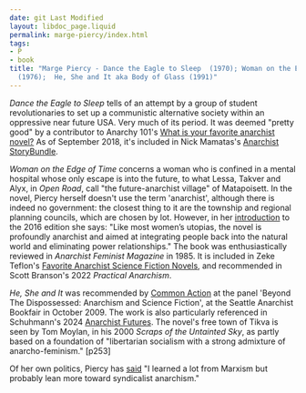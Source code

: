 ```yaml
---
date: git Last Modified
layout: libdoc_page.liquid
permalink: marge-piercy/index.html
tags:
- P
- book
title: "Marge Piercy - Dance the Eagle to Sleep  (1970); Woman on the Edge of Time
  (1976);  He, She and It aka Body of Glass (1991)"
---
```


_Dance the Eagle to Sleep_ tells of an attempt by a  group of student revolutionaries to set up a communistic alternative society  within an oppressive near future USA. Very much of its period. It was deemed  "pretty good" by a contributor to Anarchy 101's <a href="http://anarchy101.org/4872/what-is-your-favorite-anarchist-novel">What  is your favorite anarchist novel?</a> As of September 2018, it's included in  Nick Mamatas's <a href="https://storybundle.com/anarchist">Anarchist StoryBundle</a>.

_Woman on the Edge of  Time_ concerns a woman who is confined in a mental hospital whose only escape is into the future, to what Lessa, Takver and Alyx, in _Open Road_, call "the future-anarchist village" of Matapoisett.  In the novel, Piercy herself doesn't use the term 'anarchist', although there is indeed no government: the closest thing to it are the township and regional planning councils, which are chosen by lot. However, in her <a href="https://www.theguardian.com/books/2016/nov/29/woman-on-the-edge-of-time-40-years-on-hope-imagining-utopia-marge-piercy"> introduction</a> to the 2016 edition she says: "Like most women’s utopias, the  novel is profoundly anarchist and aimed at integrating people back into the  natural world and eliminating power relationships." The book was enthusiastically reviewed in _Anarchist Feminist Magazine_ in 1985.  It is included in Zeke Teflon's <a href="http://seesharppress.wordpress.com/2013/10/24/anarchist-science-fiction-favorite-novels/"> Favorite Anarchist Science Fiction Novels</a>, and recommended in Scott Branson's 2022 _Practical Anarchism_.

_He, She and It_ was recommended by <a href="http://nwsfsnews.blogspot.com/2009/10/i-wanna-read-sf-anarchy.html"> Common Action</a> at the panel 'Beyond The Dispossessed: Anarchism and Science  Fiction', at the Seattle Anarchist Bookfair in October 2009. The work is also particularly referenced in Schuhmann's 2024 <a href="https://www.graswurzel.net/gwr/2024/10/anarchistische-zukuenfte/">Anarchist Futures</a>. The novel's free town of Tikva is seen by Tom Moylan, in his 2000 _Scraps of the Untainted Sky_, as partly based on a foundation of "libertarian socialism with a strong admixture of anarcho-feminism." [p253]

Of her own politics, Piercy has <a href="http://www.bigecho.org/marge-piercy/">said</a> "I learned a lot from  Marxism but probably lean more toward syndicalist anarchism."
